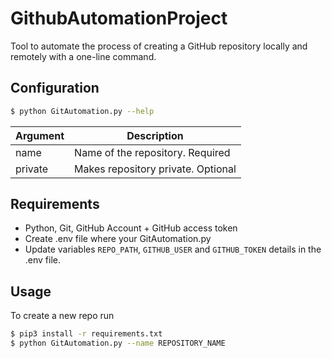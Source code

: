 # GithubAutomationProject

Tool to automate the process of creating a GitHub repository locally and remotely with a one-line command.

## Configuration
```bash
$ python GitAutomation.py --help
```

| Argument  | Description |
| --------  | ----------- | 
| name      | Name of the repository. Required |
| private   | Makes repository private. Optional |

## Requirements
* Python, Git, GitHub Account + GitHub access token
* Create .env file where your GitAutomation.py
* Update variables `REPO_PATH`, `GITHUB_USER` and `GITHUB_TOKEN` details in the .env file.

## Usage

To create a new repo run
```bash
$ pip3 install -r requirements.txt
$ python GitAutomation.py --name REPOSITORY_NAME
```
